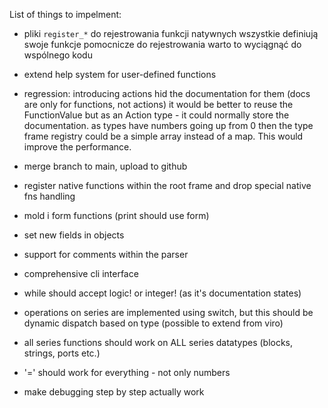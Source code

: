 
List of things to impelment:

- pliki `register_*` do rejestrowania funkcji natywnych wszystkie definiują swoje funkcje pomocnicze do rejestrowania
  warto to wyciągnąć do wspólnego kodu
- extend help system for user-defined functions
- regression: introducing actions hid the documentation for them (docs are only for functions, not actions)
  it would be better to reuse the FunctionValue but as an Action type - it could normally store the documentation.
  as types have numbers going up from 0 then the type frame registry could be a simple array instead of a map. This would improve the performance.


- merge branch to main, upload to github
- register native functions within the root frame and drop special native fns handling
- mold i form functions (print should use form)
- set new fields in objects
- support for comments within the parser
- comprehensive cli interface
- while should accept logic! or integer! (as it's documentation states)
- operations on series are implemented using switch, but this should be dynamic dispatch based on type (possible to extend from viro)
- all series functions should work on ALL series datatypes (blocks, strings, ports etc.)
- '=' should work for everything - not only numbers
- make debugging step by step actually work